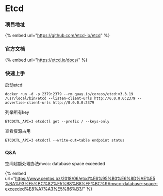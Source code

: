# Etcd

### 项目地址

{% embed url="https://github.com/etcd-io/etcd" %}

### 官方文档

{% embed url="https://etcd.io/docs/" %}

### 快速上手

启动etcd

```text
docker run -d -p 2379:2379 --rm quay.io/coreos/etcd:v3.3.19 /usr/local/bin/etcd --listen-client-urls http://0.0.0.0:2379 --advertise-client-urls http://0.0.0.0:2379
```

列举所有key

```text
ETCDCTL_API=3 etcdctl get --prefix / --keys-only
```

查看资源占用

```text
ETCDCTL_API=3 etcdctl --write-out=table endpoint status
```

### Q&A

空间超额处理办法mvcc: database space exceeded

{% embed url="https://www.centos.bz/2018/06/etcd%E6%95%B0%E6%8D%AE%E5%BA%93%E5%BC%82%E5%B8%B8%EF%BC%9Amvcc-database-space-exceeded%E8%A7%A3%E5%86%B3/" %}



